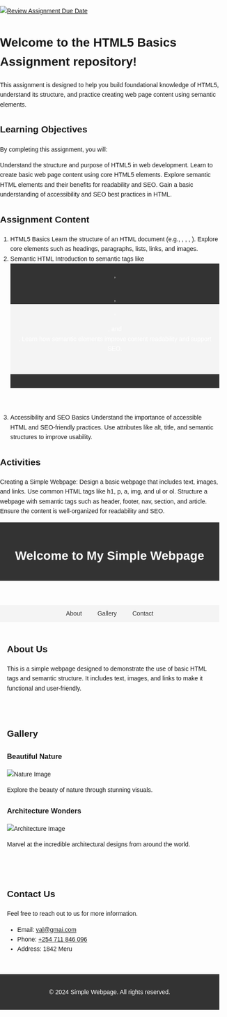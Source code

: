 [![Review Assignment Due Date](https://classroom.github.com/assets/deadline-readme-button-22041afd0340ce965d47ae6ef1cefeee28c7c493a6346c4f15d667ab976d596c.svg)](https://classroom.github.com/a/TUGW0SrP)
# Welcome to the HTML5 Basics Assignment repository! 

This assignment is designed to help you build foundational knowledge of HTML5, understand its structure, and practice creating web page content using semantic elements.

## Learning Objectives

By completing this assignment, you will:

  Understand the structure and purpose of HTML5 in web development.
  Learn to create basic web page content using core HTML5 elements.
  Explore semantic HTML elements and their benefits for readability and SEO.
  Gain a basic understanding of accessibility and SEO best practices in HTML.
  
## Assignment Content
  1. HTML5 Basics
Learn the structure of an HTML document (e.g., <!DOCTYPE html>, <html>, <head>, <body>).
Explore core elements such as headings, paragraphs, lists, links, and images.
  2. Semantic HTML
Introduction to semantic tags like <header>, <footer>, <nav>, <section>, and <article>.
Learn how semantic elements improve content readability and support SEO.
  3. Accessibility and SEO Basics
Understand the importance of accessible HTML and SEO-friendly practices.
Use attributes like alt, title, and semantic structures to improve usability.

## Activities

Creating a Simple Webpage: Design a basic webpage that includes text, images, and links.
Use common HTML tags like h1, p, a, img, and ul or ol.
Structure a webpage with semantic tags such as header, footer, nav, section, and article.
Ensure the content is well-organized for readability and SEO.


<!DOCTYPE html>
<html lang="en">
<head>
    <meta charset="UTF-8">
    <meta name="viewport" content="width=device-width, initial-scale=1.0">
    <meta name="description" content="A simple webpage demonstrating basic HTML structure with text, images, and links">
    <title>Simple Webpage</title>
    <style>
        body {
            font-family: Arial, sans-serif;
            line-height: 1.6;
            margin: 0;
            padding: 0;
        }
        header {
            background: #333;
            color: #fff;
            padding: 1rem 0;
            text-align: center;
        }
        nav {
            background: #f4f4f4;
            padding: 0.5rem 0;
            text-align: center;
        }
        nav a {
            margin: 0 1rem;
            text-decoration: none;
            color: #333;
        }
        section {
            padding: 1rem;
        }
        article {
            margin-bottom: 1.5rem;
        }
        footer {
            background: #333;
            color: #fff;
            text-align: center;
            padding: 1rem 0;
            margin-top: 1rem;
        }
    </style>
</head>
<body>
    <header>
        <h1>Welcome to My Simple Webpage</h1>
    </header>
    <nav>
        <a href="#about">About</a>
        <a href="#gallery">Gallery</a>
        <a href="#contact">Contact</a>
    </nav>
    <section id="about">
        <h2>About Us</h2>
        <p>This is a simple webpage designed to demonstrate the use of basic HTML tags and semantic structure. It includes text, images, and links to make it functional and user-friendly.</p>
    </section>
    <section id="gallery">
        <h2>Gallery</h2>
        <article>
            <h3>Beautiful Nature</h3>
            <img src="https://i.ebayimg.com/images/g/QHoAAOSwVlJli~4L/s-l960.webp" alt="Nature Image" style="max-width:100%;">
            <p>Explore the beauty of nature through stunning visuals.</p>
        </article>
        <article>
            <h3>Architecture Wonders</h3>
            <img src="https://media.istockphoto.com/id/506393198/photo/great-wall-of-china.jpg?s=612x612&w=0&k=20&c=cJti-RrdUUkLX_zgzi6KgPbgApHoxJtMJSvlRUYqOzg=" alt="Architecture Image" style="max-width:100%;">
            <p>Marvel at the incredible architectural designs from around the world.</p>
        </article>
    </section>
    <section id="contact">
        <h2>Contact Us</h2>
        <p>Feel free to reach out to us for more information.</p>
        <ul>
            <li>Email: <a href="mailto:val@gmai.com">val@gmai.com</a></li>
            <li>Phone: <a href="tel:+254 711 846 096">+254 711 846 096</a></li>
            <li>Address: 1842 Meru </li>
        </ul>
    </section>
    <footer>
        <p>&copy; 2024 Simple Webpage. All rights reserved.</p>
    </footer>
</body>
</html>


